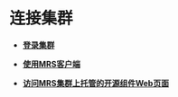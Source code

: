# 连接集群<a name="ZH-CN_TOPIC_0173178285"></a>

-   **[登录集群](登录集群.md)**  

-   **[使用MRS客户端](使用MRS客户端.md)**  

-   **[访问MRS集群上托管的开源组件Web页面](访问MRS集群上托管的开源组件Web页面.md)**  


